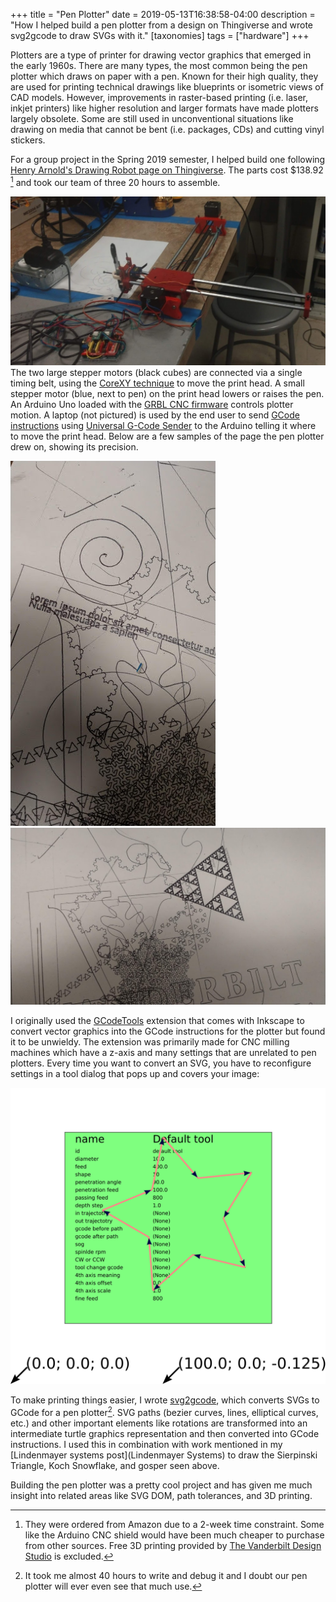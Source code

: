+++
title = "Pen Plotter"
date = 2019-05-13T16:38:58-04:00
description = "How I helped build a pen plotter from a design on Thingiverse and wrote svg2gcode to draw SVGs with it."
[taxonomies]
tags = ["hardware"]
+++

Plotters are a type of printer for drawing vector graphics that emerged in the early 1960s. There are many types, the most common being the pen plotter which draws on paper with a pen. Known for their high quality, they are used for printing technical drawings like blueprints or isometric views of CAD models. However, improvements in raster-based printing (i.e. laser, inkjet printers) like higher resolution and larger formats have made plotters largely obsolete. Some are still used in unconventional situations like drawing on media that cannot be bent (i.e. packages, CDs) and cutting vinyl stickers.

For a group project in the Spring 2019 semester, I helped build one following [Henry Arnold's Drawing Robot page on Thingiverse](https://www.thingiverse.com/thing:2349232). The parts cost $138.92 [^1] and took our team of three 20 hours to assemble.

![Assembled pen plotter](plotter.jpg)
The two large stepper motors (black cubes) are connected via a single timing belt, using the [CoreXY technique](https://corexy.com/theory.html) to move the print head. A small stepper motor (blue, next to pen) on the print head lowers or raises the pen. An Arduino Uno loaded with the [GRBL CNC firmware](https://github.com/gnea/grbl/) controls plotter motion. A laptop (not pictured) is used by the end user to send [GCode instructions](https://en.wikipedia.org/wiki/G-code) using [Universal G-Code Sender](https://github.com/winder/Universal-G-Code-Sender) to the Arduino telling it where to move the print head. Below are a few samples of the page the pen plotter drew on, showing its precision.

![Plotter demo 1](plotter_demo_1.jpg)![Plotter demo 2](plotter_demo_2.jpg)

I originally used the [GCodeTools](https://github.com/cnc-club/gcodetools) extension that comes with Inkscape to convert vector graphics into the GCode instructions for the plotter but found it to be unwieldy. The extension was primarily made for CNC milling machines which have a z-axis and many settings that are unrelated to pen plotters. Every time you want to convert an SVG, you have to reconfigure settings in a tool dialog that pops up and covers your image:

![GCodeTools dialog](gcodetools.svg)

To make printing things easier, I wrote [svg2gcode](https://github.com/sameer/svg2gcode), which converts SVGs to GCode for a pen plotter[^2]. SVG paths (bezier curves, lines, elliptical curves, etc.) and other important elements like rotations are transformed into an intermediate turtle graphics representation and then converted into GCode instructions. I used this in combination with work mentioned in my [Lindenmayer systems post](Lindenmayer Systems) to draw the Sierpinski Triangle, Koch Snowflake, and gosper seen above.

Building the pen plotter was a pretty cool project and has given me much insight into related areas like SVG DOM, path tolerances, and 3D printing.

[^1]: They were ordered from Amazon due to a 2-week time constraint. Some like the Arduino CNC shield would have been much cheaper to purchase from other sources. Free 3D printing provided by [The Vanderbilt Design Studio](https://vanderbilt.design) is excluded.

[^2]: It took me almost 40 hours to write and debug it and I doubt our pen plotter will ever even see that much use.
